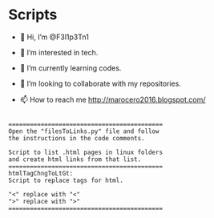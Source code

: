 # Scripts

- 👋 Hi, I’m @F3l1p3Tn1

- 👀 I’m interested in tech.

- 🌱 I’m currently learning codes.

- 💞️ I’m looking to collaborate with my repositories.

- 📫 How to reach me <a href="http://marocero2016.blogspot.com/" target="blank">http://marocero2016.blogspot.com/</a>
<pre><code>
===========================================
Open the "filesToLinks.py" file and follow 
the instructions in the code comments.

Script to list .html pages in linux folders 
and create html links from that list.
===========================================
htmlTagChngToLtGt: 
Script to replace tags for html.

"<" replace with "&lt"
">" replace with "&gt"
===========================================
</code></pre>
